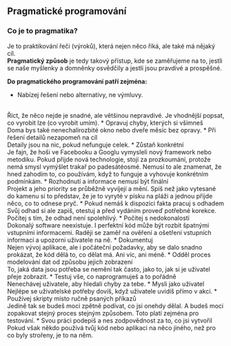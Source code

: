 ## Pragmatické programování

### Co je to pragmatika?
Je to praktikování řeči (výroků), která nejen něco říká, ale také má nějaký cíl.
<br>
**Pragmatický způsob** je tedy takový přístup, kde se zaměřujeme na to, jestli se naše myšlenky a domněnky osvědčily a jestli jsou pravdivé a prospěšné.
<br>

**Do pragmatického programování patří zejména:**
* Nabízej řešení nebo alternativy, ne výmluvy.
<br>
Říct, že něco nejde je snadné, ale většinou nepravdivé. Je vhodnější popsat, co vyrobit lze (co vyrobit umím).
* Opravuj chyby, kterých si všimneš
<br>
Doma bys také nenechalirozbité okno nebo dveře měsíc bez opravy.
* Při řešení detailů nezapomeň na cíl
<br>
Detaily jsou na nic, pokud nefunguje celek.
* Zůstaň konkrétní
<br>
Je fajn, že hoši ve Facebooku a Googlu vymysleli nový framework nebo metodiku. Pokud přijde nová technologie, stojí za prozkoumání, protože nemá smysl vymýšlet trakař po padesátéosmé. Nemusí to ale znamenat, že hned zahodím to, co používám, když to funguje a vyhovuje konkrétním podmínkám.
* Rozhodnutí a informace nemusí být finální
<br>
Projekt a jeho priority se průběžně vyvíjejí a mění. Spíš než jako vytesané do kamenu si to představ, že je to vyryté v písku na pláži a jednou přijde něco, co to odnese pryč.
* Pokud nemáš k dispozici fakta pracuj s odhadem
<br>
Svůj odhad si ale zapiš, otestuj a před vydáním proveď potřebné korekce. Počítej s tím, že odhad není spolehlivý.
* Počítej s nedokonalostí
<br>
Dokonalý software neexistuje. I perfektní kód může být rozbit špatnými vstupními informacemi. Raději se zaměř na ověření a ošetření vstupních informací a upozorni uživatele na ně.
* Dokumentuj
<br>
Nejen vývoj aplikace, ale i počáteční požadavky, aby se dalo snadno prokázat, že kód dělá to, co dělat má. Ani víc, ani méně.
* Odděl proces modelování dat od způsobu jejich zobrazení
<br>
To, jaká data jsou potřeba se nemění tak často, jako to, jak si je uživatel přeje zobrazit.
* Testuj vše, co naprogramuješ a to pořádně
<br>
Nenechávej uživatele, aby hledali chyby za tebe.
* Mysli jako uživatel
<br>
Nejlépe se uživatelské potřeby dovíš, když uživatele uvidíš přímo v akci.
* Používej skripty místo ručně psaných příkazů
<br>
Jedině tak se budeš moci zpětně podívat, co jsi onehdy dělal. A budeš moci zopakovat stejný proces stejným způsobem. Toto platí zejména pro testování.
* Svou práci podepiš a nes zodpovědnost za to, co jsi vytvořil
<br>
Pokud však někdo používá tvůj kód nebo aplikaci na něco jiného, než pro co byly strořeny, je to na něm.
